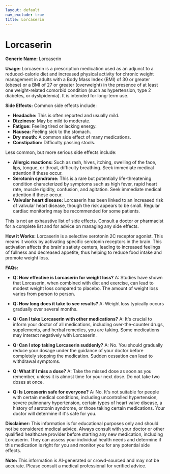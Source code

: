```yaml
---
layout: default
nav_exclude: true
title: Lorcaserin
---
```


# Lorcaserin

**Generic Name:** Lorcaserin

**Usage:** Lorcaserin is a prescription medication used as an adjunct to a reduced-calorie diet and increased physical activity for chronic weight management in adults with a Body Mass Index (BMI) of 30 or greater (obese) or a BMI of 27 or greater (overweight) in the presence of at least one weight-related comorbid condition (such as hypertension, type 2 diabetes, or dyslipidemia).  It is intended for long-term use.

**Side Effects:**  Common side effects include:

* **Headache:** This is often reported and usually mild.
* **Dizziness:** May be mild to moderate.
* **Fatigue:**  Feeling tired or lacking energy.
* **Nausea:** Feeling sick to the stomach.
* **Dry mouth:**  A common side effect of many medications.
* **Constipation:** Difficulty passing stools.

Less common, but more serious side effects include:

* **Allergic reactions:**  Such as rash, hives, itching, swelling of the face, lips, tongue, or throat, difficulty breathing. Seek immediate medical attention if these occur.
* **Serotonin syndrome:** This is a rare but potentially life-threatening condition characterized by symptoms such as high fever, rapid heart rate, muscle rigidity, confusion, and agitation. Seek immediate medical attention if these occur.
* **Valvular heart disease:** Lorcaserin has been linked to an increased risk of valvular heart disease, though the risk appears to be small. Regular cardiac monitoring may be recommended for some patients.

This is not an exhaustive list of side effects.  Consult a doctor or pharmacist for a complete list and for advice on managing any side effects.

**How it Works:** Lorcaserin is a selective serotonin 2C receptor agonist. This means it works by activating specific serotonin receptors in the brain. This activation affects the brain's satiety centers, leading to increased feelings of fullness and decreased appetite, thus helping to reduce food intake and promote weight loss.

**FAQs:**

* **Q: How effective is Lorcaserin for weight loss?** A: Studies have shown that Lorcaserin, when combined with diet and exercise, can lead to modest weight loss compared to placebo.  The amount of weight loss varies from person to person.

* **Q: How long does it take to see results?** A: Weight loss typically occurs gradually over several months.

* **Q: Can I take Lorcaserin with other medications?** A: It's crucial to inform your doctor of all medications, including over-the-counter drugs, supplements, and herbal remedies, you are taking. Some medications may interact negatively with Lorcaserin.

* **Q: Can I stop taking Lorcaserin suddenly?** A:  No. You should gradually reduce your dosage under the guidance of your doctor before completely stopping the medication.  Sudden cessation can lead to withdrawal symptoms.

* **Q: What if I miss a dose?** A: Take the missed dose as soon as you remember, unless it is almost time for your next dose. Do not take two doses at once.

* **Q: Is Lorcaserin safe for everyone?** A: No.  It's not suitable for people with certain medical conditions, including uncontrolled hypertension, severe pulmonary hypertension, certain types of heart valve disease, a history of serotonin syndrome, or those taking certain medications. Your doctor will determine if it's safe for you.


**Disclaimer:** This information is for educational purposes only and should not be considered medical advice.  Always consult with your doctor or other qualified healthcare provider before starting any new medication, including Lorcaserin.  They can assess your individual health needs and determine if this medication is right for you and monitor you for any potential side effects.


**Note:** This information is AI-generated or crowd-sourced and may not be accurate. Please consult a medical professional for verified advice.